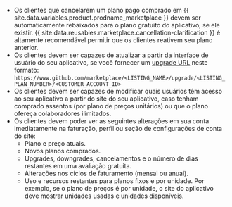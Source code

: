 - Os clientes que cancelarem um plano pago comprado em {{ site.data.variables.product.prodname_marketplace }} devem ser automaticamente rebaixados para o plano gratuito do aplicativo, se ele existir. {{ site.data.reusables.marketplace.cancellation-clarification }} é altamente recomendável permitir que os clientes reativem seu plano anterior.
- Os clientes devem ser capazes de atualizar a partir da interface de usuário do seu aplicativo, se você fornecer um [upgrade URL](/marketplace/integrating-with-the-github-marketplace-api/upgrading-and-downgrading-plans/#about-upgrade-urls) neste formato: `https://www.github.com/marketplace/<LISTING_NAME>/upgrade/<LISTING_PLAN_NUMBER>/<CUSTOMER_ACCOUNT_ID>`
- Os clientes devem ser capazes de modificar quais usuários têm acesso ao seu aplicativo a partir do site do seu aplicativo, caso tenham comprado assentos (por plano de preços unitários) ou que o plano ofereça colaboradores ilimitados.
- Os clientes devem poder ver as seguintes alterações em sua conta imediatamente na faturação, perfil ou seção de configurações de conta do site:
  - Plano e preço atuais.
  - Novos planos comprados.
  - Upgrades, downgrades, cancelamentos e o número de dias restantes em uma avaliação gratuita.
  - Alterações nos ciclos de faturamento (mensal ou anual).
  - Uso e recursos restantes para planos fixos e por unidade. Por exemplo, se o plano de preços é por unidade, o site do aplicativo deve mostrar unidades usadas e unidades disponíveis.
